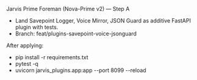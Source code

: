 Jarvis Prime Foreman (Nova-Prime v2) — Step A
- Land Savepoint Logger, Voice Mirror, JSON Guard as additive FastAPI plugin with tests.
- Branch: feat/plugins-savepoint-voice-jsonguard

After applying:
- pip install -r requirements.txt
- pytest -q
- uvicorn jarvis_plugins.app:app --port 8099 --reload
